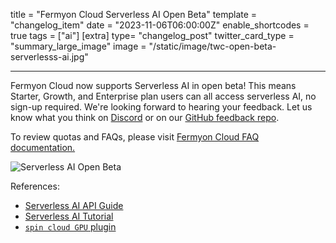 title = "Fermyon Cloud Serverless AI Open Beta"
template = "changelog_item"
date = "2023-11-06T06:00:00Z"
enable_shortcodes = true
tags = ["ai"]
[extra]
type= "changelog_post"
twitter_card_type = "summary_large_image"
image = "/static/image/twc-open-beta-serverlesss-ai.jpg"

---

Fermyon Cloud now supports Serverless AI in open beta! This means Starter, Growth, and Enterprise plan users can all access serverless AI, no sign-up required. We're looking forward to hearing your feedback. Let us know what you think on [Discord](https://discord.com/invite/AAFNfS7NGf) or on our [GitHub feedback repo](https://github.com/fermyon/feedback). 

To review quotas and FAQs, please visit [Fermyon Cloud FAQ documentation.](../../cloud/faq)

<img src="/static/image/twc-open-beta-serverlesss-ai.jpg" alt="Serverless AI Open Beta">

<!-- break -->

References:

- [Serverless AI API Guide](https://spinframework.dev/v2/serverless-ai-api-guide)
- [Serverless AI Tutorial](https://spinframework.dev/v2/serverless-ai-hello-world.md)
- [`spin cloud GPU` plugin](https://spinframework.dev/hub/preview/plugin_spin_cloud_gpu)